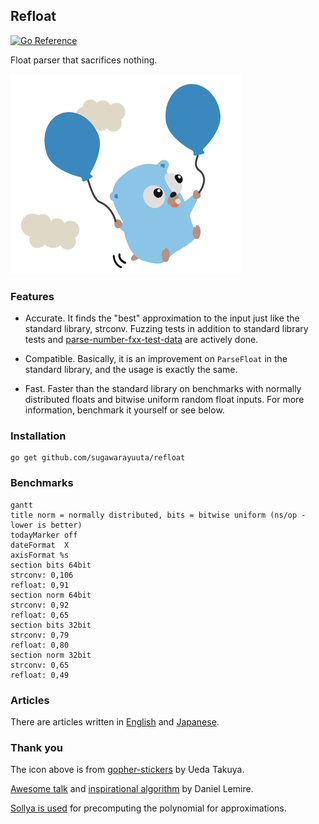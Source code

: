 ## Refloat 

[![Go Reference](https://pkg.go.dev/badge/github.com/sugawarayuuta/refloat.svg)](https://pkg.go.dev/github.com/sugawarayuuta/refloat)

Float parser that sacrifices nothing.

![gopher.png](./gopher.png)

### Features

- Accurate. It finds the "best" approximation to the input just like the standard library, strconv. Fuzzing tests in addition to standard library tests and [parse-number-fxx-test-data](https://github.com/nigeltao/parse-number-fxx-test-data) are actively done.

- Compatible. Basically, it is an improvement on `ParseFloat` in the standard library, and the usage is exactly the same.

- Fast. Faster than the standard library on benchmarks with normally distributed floats and bitwise uniform random float inputs. For more information, benchmark it yourself or see below.

### Installation

```
go get github.com/sugawarayuuta/refloat
```

### Benchmarks

```mermaid
gantt
title norm = normally distributed, bits = bitwise uniform (ns/op - lower is better)
todayMarker off
dateFormat  X
axisFormat %s
section bits 64bit 
strconv: 0,106
refloat: 0,91
section norm 64bit 
strconv: 0,92
refloat: 0,65
section bits 32bit 
strconv: 0,79
refloat: 0,80
section norm 32bit 
strconv: 0,65
refloat: 0,49
```

### Articles

There are articles written in [English](https://refloat.dev/) and [Japanese](https://zenn.dev/sugawarayuuta/articles/a1e02476fd34d5).

### Thank you

The icon above is from [gopher-stickers](https://github.com/tenntenn/gopher-stickers) by Ueda Takuya.

[Awesome talk](https://youtu.be/AVXgvlMeIm4?si=kUmg4fyINKRQLYEu) and [inspirational algorithm](https://github.com/lemire/fast_double_parser) by Daniel Lemire.

[Sollya is used](https://sollya.org/) for precomputing the polynomial for approximations.